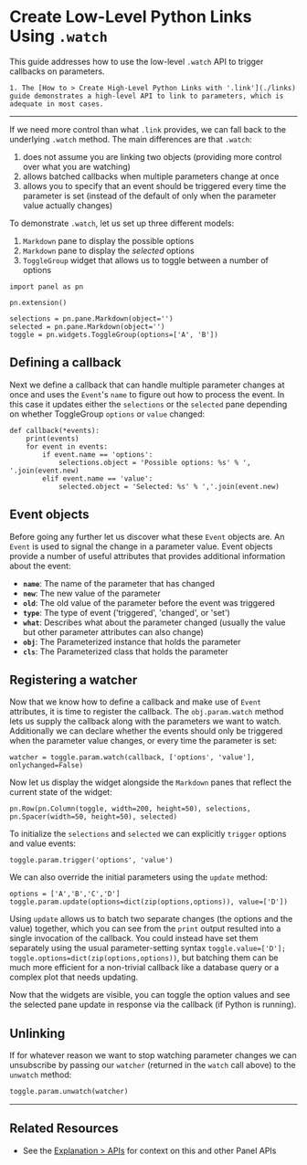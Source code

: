 # Create Low-Level Python Links Using ``.watch``

This guide addresses how to use the low-level `.watch` API to trigger callbacks on parameters.

```{admonition} Prerequisites
1. The [How to > Create High-Level Python Links with '.link'](./links) guide demonstrates a high-level API to link to parameters, which is adequate in most cases.
```

---

If we need more control than what `.link` provides, we can fall back to the underlying `.watch` method. The main differences are that `.watch`:
1) does not assume you are linking two objects (providing more control over what you are watching)
2) allows batched callbacks when multiple parameters change at once
3) allows you to specify that an event should be triggered every time the parameter is set (instead of the default of only when the parameter value actually changes)

To demonstrate `.watch`, let us set up three different models:
1) `Markdown` pane to display the possible options
2) `Markdown` pane to display the _selected_ options
3) `ToggleGroup` widget that allows us to toggle between a number of options

```{pyodide}
import panel as pn

pn.extension()

selections = pn.pane.Markdown(object='')
selected = pn.pane.Markdown(object='')
toggle = pn.widgets.ToggleGroup(options=['A', 'B'])
```

## Defining a callback

Next we define a callback that can handle multiple parameter changes at once and uses the ``Event``'s ``name`` to figure out how to process the event. In this case it updates either the ``selections`` or the ``selected`` pane depending on whether ToggleGroup ``options`` or ``value`` changed:

```{pyodide}
def callback(*events):
    print(events)
    for event in events:
        if event.name == 'options':
            selections.object = 'Possible options: %s' % ', '.join(event.new)
        elif event.name == 'value':
            selected.object = 'Selected: %s' % ','.join(event.new)
```

## Event objects

Before going any further let us discover what these ``Event`` objects are. An ``Event`` is used to signal the change in a parameter value. Event objects provide a number of useful attributes that provides additional information about the event:

* **``name``**: The name of the parameter that has changed
* **``new``**: The new value of the parameter
* **``old``**: The old value of the parameter before the event was triggered
* **``type``**: The type of event ('triggered', 'changed', or 'set')
* **``what``**: Describes what about the parameter changed (usually the value but other parameter attributes can also change)
* **``obj``**: The Parameterized instance that holds the parameter
* **``cls``**: The Parameterized class that holds the parameter

## Registering a watcher

Now that we know how to define a callback and make use of ``Event`` attributes, it is time to register the callback. The ``obj.param.watch`` method lets us supply the callback along with the parameters we want to watch. Additionally we can declare whether the events should only be triggered when the parameter value changes, or every time the parameter is set:

```{pyodide}
watcher = toggle.param.watch(callback, ['options', 'value'], onlychanged=False)
```

Now let us display the widget alongside the ``Markdown`` panes that reflect the current state of the widget:

```{pyodide}
pn.Row(pn.Column(toggle, width=200, height=50), selections, pn.Spacer(width=50, height=50), selected)
```

To initialize the `selections` and `selected` we can explicitly ``trigger`` options and value events:

```{pyodide}
toggle.param.trigger('options', 'value')
```

We can also override the initial parameters using the ``update`` method:

```{pyodide}
options = ['A','B','C','D']
toggle.param.update(options=dict(zip(options,options)), value=['D'])
```

Using `update` allows us to batch two separate changes (the options and the value) together, which you can see from the ``print`` output resulted into a single invocation of the callback.  You could instead have set them separately using the usual parameter-setting syntax `toggle.value=['D']; toggle.options=dict(zip(options,options))`, but batching them can be much more efficient for a non-trivial callback like a database query or a complex plot that needs updating.

Now that the widgets are visible, you can toggle the option values and see the selected pane update in response via the callback (if Python is running).

## Unlinking

If for whatever reason we want to stop watching parameter changes we can unsubscribe by passing our ``watcher`` (returned in the ``watch`` call above) to the ``unwatch`` method:

```python
toggle.param.unwatch(watcher)
```

---

## Related Resources
- See the [Explanation > APIs](../../explanation/apis/index.md) for context on this and other Panel APIs
